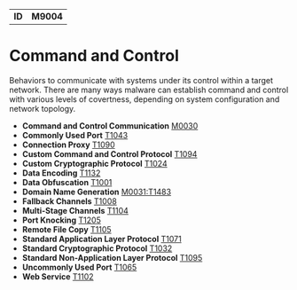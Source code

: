 |||
|--|-----|
|**ID**|**M9004**|

# Command and Control
Behaviors to communicate with systems under its control within a target network. There are many ways malware can establish command and control with various levels of covertness, depending on system configuration and network topology. 

* **Command and Control Communication** [M0030](https://github.com/MAECProject/malware-behaviors/blob/master/command-and-control/command-control-comm.md)
* **Commonly Used Port** [T1043](https://github.com/MAECProject/malware-behaviors/blob/master/command-and-control/common-port.md)
* **Connection Proxy** [T1090](https://github.com/MAECProject/malware-behaviors/blob/master/command-and-control/connect-proxy.md)
* **Custom Command and Control Protocol** [T1094](https://github.com/MAECProject/malware-behaviors/blob/master/command-and-control/custom-c2-protocol.md)
* **Custom Cryptographic Protocol** [T1024](https://github.com/MAECProject/malware-behaviors/blob/master/command-and-control/custom-crypto-protocol.md)
* **Data Encoding** [T1132](https://github.com/MAECProject/malware-behaviors/blob/master/command-and-control/data-encode.md)
* **Data Obfuscation** [T1001](https://github.com/MAECProject/malware-behaviors/blob/master/command-and-control/data-obfuscate.md)
* **Domain Name Generation** [M0031:T1483](https://github.com/MAECProject/malware-behaviors/blob/master/command-and-control/domain-name-generate.md)
* **Fallback Channels** [T1008](https://github.com/MAECProject/malware-behaviors/blob/master/command-and-control/fallback-channels.md)
* **Multi-Stage Channels** [T1104](https://github.com/MAECProject/malware-behaviors/blob/master/command-and-control/multi-stage-channels.md)
* **Port Knocking** [T1205](https://github.com/MAECProject/malware-behaviors/blob/master/command-and-control/port-knocking.md)
* **Remote File Copy** [T1105](https://github.com/MAECProject/malware-behaviors/blob/master/command-and-control/remote-file-copy.md)
* **Standard Application Layer Protocol** [T1071](https://github.com/MAECProject/malware-behaviors/blob/master/command-and-control/std-app-protocol.md)
* **Standard Cryptographic Protocol** [T1032](https://github.com/MAECProject/malware-behaviors/blob/master/command-and-control/std-crypto-protocol.md)
* **Standard Non-Application Layer Protocol** [T1095](https://github.com/MAECProject/malware-behaviors/blob/master/command-and-control/std-non-app-protocol.md)
* **Uncommonly Used Port** [T1065](https://github.com/MAECProject/malware-behaviors/blob/master/command-and-control/uncommon-port.md)
* **Web Service** [T1102](https://github.com/MAECProject/malware-behaviors/blob/master/command-and-control/web-service.md)